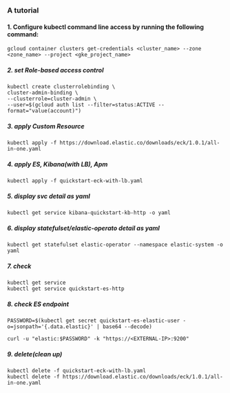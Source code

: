 ### A tutorial 

#### 1. Configure kubectl command line access by running the following command:

```
gcloud container clusters get-credentials <cluster_name> --zone <zone_name> --project <gke_project_name>
```


##### 2. set Role-based access control

```
kubectl create clusterrolebinding \
cluster-admin-binding \
--clusterrole=cluster-admin \
--user=$(gcloud auth list --filter=status:ACTIVE --format="value(account)")
```

##### 3. apply Custom Resource 
```
kubectl apply -f https://download.elastic.co/downloads/eck/1.0.1/all-in-one.yaml
```

##### 4. apply ES, Kibana(with LB), Apm 
```
kubectl apply -f quickstart-eck-with-lb.yaml
```

##### 5. display svc detail as yaml
```
kubectl get service kibana-quickstart-kb-http -o yaml
```

##### 6. display statefulset/elastic-operato detail as yaml
```
kubectl get statefulset elastic-operator --namespace elastic-system -o yaml
```

##### 7. check <EXTERNAL-IP>

```
kubectl get service
kubectl get service quickstart-es-http
```

##### 8. check ES endpoint 

```
PASSWORD=$(kubectl get secret quickstart-es-elastic-user -o=jsonpath='{.data.elastic}' | base64 --decode)
```

```
curl -u "elastic:$PASSWORD" -k "https://<EXTERNAL-IP>:9200"
```

##### 9. delete(clean up)
```
kubectl delete -f quickstart-eck-with-lb.yaml
kubectl delete -f https://download.elastic.co/downloads/eck/1.0.1/all-in-one.yaml
```
